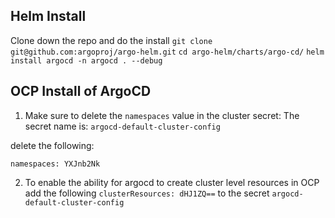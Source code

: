 ## Helm Install
Clone down the repo and do the install
`git clone git@github.com:argoproj/argo-helm.git`
`cd argo-helm/charts/argo-cd/`
`helm install argocd -n argocd . --debug`


## OCP Install of ArgoCD

1. Make sure to delete the `namespaces` value in the cluster secret:
The secret name is: `argocd-default-cluster-config`

delete the following:
```
namespaces: YXJnb2Nk
```

2. To enable the ability for argocd to create cluster level resources in OCP add the following
`clusterResources: dHJ1ZQ==` to the secret `argocd-default-cluster-config`
